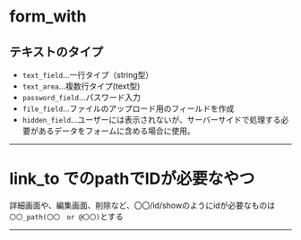 # form_with
## テキストのタイプ
- `text_field`...一行タイプ（string型）
- `text_area`...複数行タイプ(text型)
- `password_field`...パスワード入力
- `file_field`...ファイルのアップロード用のフィールドを作成
- `hidden_field`...ユーザーには表示されないが、サーバーサイドで処理する必要があるデータをフォームに含める場合に使用。
***

# link_to でのpathでIDが必要なやつ
詳細画面や、編集画面、削除など、〇〇/id/showのようにidが必要なものは    
`〇〇_path(〇〇　or @〇〇)`とする
***

